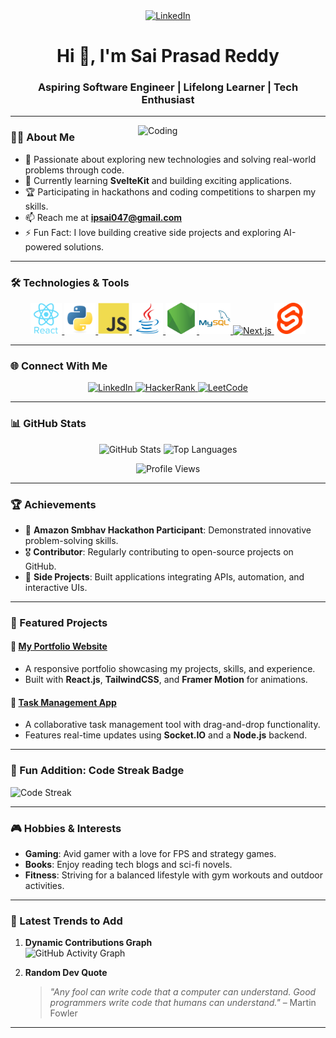<div align="center">
  <a href="https://www.linkedin.com/in/madireddy-sai-prasad-reddy-b4b035176/">
    <img src="https://img.shields.io/badge/LinkedIn-0077B5?style=for-the-badge&logo=linkedin&logoColor=white" alt="LinkedIn">
  </a>
  <h1>Hi 👋, I'm Sai Prasad Reddy</h1>
  <h3>Aspiring Software Engineer | Lifelong Learner | Tech Enthusiast</h3>
</div>

---

<img align="right" alt="Coding" width="300" src="https://user-images.githubusercontent.com/46869388/89207039-b899e600-d5d7-11ea-90d0-c894383d35b4.gif">

### 👨‍💻 About Me

- 🚀 Passionate about exploring new technologies and solving real-world problems through code.
- 🌱 Currently learning **SvelteKit** and building exciting applications.
- 🏆 Participating in hackathons and coding competitions to sharpen my skills.
- 📫 Reach me at **ipsai047@gmail.com**
- ⚡ Fun Fact: I love building creative side projects and exploring AI-powered solutions.

---

### 🛠️ Technologies & Tools

<div align="center">
  <a href="https://reactjs.org/" target="_blank" rel="noreferrer">
    <img src="https://raw.githubusercontent.com/devicons/devicon/master/icons/react/react-original-wordmark.svg" alt="React" width="50" />
  </a>
  <a href="https://www.python.org" target="_blank" rel="noreferrer">
    <img src="https://raw.githubusercontent.com/devicons/devicon/master/icons/python/python-original.svg" alt="Python" width="50" />
  </a>
  <a href="https://developer.mozilla.org/en-US/docs/Web/JavaScript" target="_blank" rel="noreferrer">
    <img src="https://raw.githubusercontent.com/devicons/devicon/master/icons/javascript/javascript-original.svg" alt="JavaScript" width="50" />
  </a>
  <a href="https://www.java.com" target="_blank" rel="noreferrer">
    <img src="https://raw.githubusercontent.com/devicons/devicon/master/icons/java/java-original.svg" alt="Java" width="50" />
  </a>
  <a href="https://nodejs.org/" target="_blank" rel="noreferrer">
    <img src="https://raw.githubusercontent.com/devicons/devicon/master/icons/nodejs/nodejs-original.svg" alt="Node.js" width="50" />
  </a>
  <a href="https://www.mysql.com/" target="_blank" rel="noreferrer">
    <img src="https://raw.githubusercontent.com/devicons/devicon/master/icons/mysql/mysql-original-wordmark.svg" alt="MySQL" width="50" />
  </a>
  <a href="https://nextjs.org/" target="_blank" rel="noreferrer">
    <img src="https://cdn.worldvectorlogo.com/logos/nextjs-2.svg" alt="Next.js" width="50" />
  </a>
  <a href="https://svelte.dev/" target="_blank" rel="noreferrer">
    <img src="https://raw.githubusercontent.com/devicons/devicon/master/icons/svelte/svelte-original.svg" alt="Svelte" width="50" />
  </a>
</div>

---

### 🌐 Connect With Me

<div align="center">
  <a href="https://www.linkedin.com/in/madireddy-sai-prasad-reddy-b4b035176/" target="blank">
    <img src="https://img.shields.io/badge/LinkedIn-blue?style=for-the-badge&logo=linkedin&logoColor=white" alt="LinkedIn">
  </a>
  <a href="https://www.hackerrank.com/prasadreddy_33" target="blank">
    <img src="https://img.shields.io/badge/HackerRank-2EC866?style=for-the-badge&logo=hackerrank&logoColor=white" alt="HackerRank">
  </a>
  <a href="https://leetcode.com/prasad33/" target="blank">
    <img src="https://img.shields.io/badge/LeetCode-FFA116?style=for-the-badge&logo=leetcode&logoColor=black" alt="LeetCode">
  </a>
</div>

---

### 📊 GitHub Stats

<p align="center">
  <img src="https://github-readme-stats.vercel.app/api?username=saiprasadreddy33&show_icons=true&locale=en&theme=radical" alt="GitHub Stats" width="49%" />
  <img src="https://github-readme-stats.vercel.app/api/top-langs/?username=saiprasadreddy33&layout=compact&theme=radical" alt="Top Languages" width="49%" />
</p>

<p align="center">
  <img src="https://camo.githubusercontent.com/3163bf3b5516869f3002265abe89fe4ad9c09e32e28781e2fdf004ca72a8d72a/68747470733a2f2f6b6f6d617265762e636f6d2f67687076632f3f757365726e616d653d73616970726173616472656464793333266c6162656c3d50726f66696c65253230766965777326636f6c6f723d306537356236267374796c653d666c6174" alt="Profile Views" />
</p>

---

### 🏆 Achievements

- 🥇 **Amazon Smbhav Hackathon Participant**: Demonstrated innovative problem-solving skills.
- 🎖️ **Contributor**: Regularly contributing to open-source projects on GitHub.
- 🚀 **Side Projects**: Built applications integrating APIs, automation, and interactive UIs.

---

### 🌟 Featured Projects

#### 📌 [My Portfolio Website](https://github.com/saiprasadreddy33/portfolio)
- A responsive portfolio showcasing my projects, skills, and experience.
- Built with **React.js**, **TailwindCSS**, and **Framer Motion** for animations.

#### 📌 [Task Management App](https://github.com/saiprasadreddy33/task-manager)
- A collaborative task management tool with drag-and-drop functionality.
- Features real-time updates using **Socket.IO** and a **Node.js** backend.

---

### 🎨 Fun Addition: Code Streak Badge

![Code Streak](https://github-readme-streak-stats.herokuapp.com/?user=saiprasadreddy33&theme=radical&hide_border=true)

---

### 🎮 Hobbies & Interests
- **Gaming**: Avid gamer with a love for FPS and strategy games.
- **Books**: Enjoy reading tech blogs and sci-fi novels.
- **Fitness**: Striving for a balanced lifestyle with gym workouts and outdoor activities.

---

### 🚀 Latest Trends to Add
1. **Dynamic Contributions Graph**  
   ![GitHub Activity Graph](https://github-readme-activity-graph.vercel.app/graph?username=saiprasadreddy33&theme=react-dark)

2. **Random Dev Quote**
   > *"Any fool can write code that a computer can understand. Good programmers write code that humans can understand."* – Martin Fowler

---
